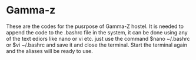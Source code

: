 # Gamma-z
These are the codes for the pusrpose of Gamma-Z hostel.
It is needed to append the code to the .bashrc file in the system, it can be done using any of the text ediors like nano or vi etc. just use the command $nano ~/.bashrc or $vi ~/.bashrc and save it and close the terminal.
Start the terminal again and the aliases will be ready to use.
